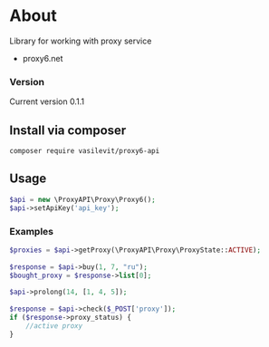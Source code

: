 # About
Library for working with proxy service
* proxy6.net

### Version
Current version 0.1.1

## Install via composer

```
composer require vasilevit/proxy6-api
```

## Usage
```php
$api = new \ProxyAPI\Proxy\Proxy6();
$api->setApiKey('api_key');
```
### Examples
```php
$proxies = $api->getProxy(\ProxyAPI\Proxy\ProxyState::ACTIVE);
    
$response = $api->buy(1, 7, "ru");
$bought_proxy = $response->list[0];
    
$api->prolong(14, [1, 4, 5]);
    
$response = $api->check($_POST['proxy']);
if ($response->proxy_status) {
    //active proxy
}
```

